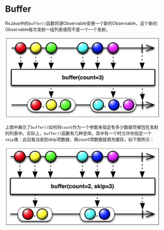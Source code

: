 # Buffer

RxJava中的`buffer()`函数将源Observable变换一个新的Observable，这个新的Observable每次发射一组列表值而不是一个一个发射。

![](chapter5_10.png)

上图中展示了`buffer()`如何将`count`作为一个参数来指定有多少数据项被包在发射的列表中。实际上，`buffer()`函数有几种变体。其中有一个时允许你指定一个`skip`值：此后每当收到skip项数据，用count项数据就填充缓存。如下图所示：

![](chapter5_11.png)

